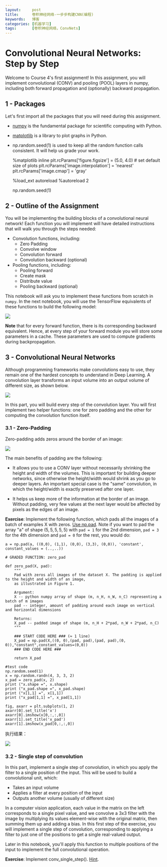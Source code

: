 ```yaml
---
layout:     post
title:      卷积神经网络-一步步构建CNN(编程)
keywords:   博客
categories: [机器学习]
tags:	    [卷积神经网络，ConvNets]
---
```




# Convolutional Neural Networks: Step by Step

Welcome to Course 4's first assignment! In this assignment, you will implement convolutional (CONV) and pooling (POOL) layers in numpy, including both forward propagation and (optionally) backward propagation. 

## 1 - Packages

Let's first import all the packages that you will need during this assignment. 
- [numpy](www.numpy.org) is the fundamental package for scientific computing with Python.
- [matplotlib](http://matplotlib.org) is a library to plot graphs in Python.
- np.random.seed(1) is used to keep all the random function calls consistent. It will help us grade your work.

	%matplotlib inline
	plt.rcParams['figure.figsize'] = (5.0, 4.0) # set default size of plots
	plt.rcParams['image.interpolation'] = 'nearest'
	plt.rcParams['image.cmap'] = 'gray'
	
	%load_ext autoreload
	%autoreload 2
	
	np.random.seed(1)



## 2 - Outline of the Assignment

You will be implementing the building blocks of a convolutional neural network! Each function you will implement will have detailed instructions that will walk you through the steps needed:

- Convolution functions, including:
    - Zero Padding
    - Convolve window 
    - Convolution forward
    - Convolution backward (optional)
- Pooling functions, including:
    - Pooling forward
    - Create mask 
    - Distribute value
    - Pooling backward (optional)
    
This notebook will ask you to implement these functions from scratch in `numpy`. In the next notebook, you will use the TensorFlow equivalents of these functions to build the following model:

   ![](/images/images_2018/model.png) 

**Note** that for every forward function, there is its corresponding backward equivalent. Hence, at every step of your forward module you will store some parameters in a cache. These parameters are used to compute gradients during backpropagation. 



## 3 - Convolutional Neural Networks

Although programming frameworks make convolutions easy to use, they remain one of the hardest concepts to understand in Deep Learning. A convolution layer transforms an input volume into an output volume of different size, as shown below. 


   ![](/images/images_2018/conv_nn.png) 

In this part, you will build every step of the convolution layer. You will first implement two helper functions: one for zero padding and the other for computing the convolution function itself. 

### 3.1 - Zero-Padding

Zero-padding adds zeros around the border of an image:

   ![](/images/images_2018/PAD.png) 

The main benefits of padding are the following:

- It allows you to use a CONV layer without necessarily shrinking the height and width of the volumes. This is important for building deeper networks, since otherwise the height/width would shrink as you go to deeper layers. An important special case is the "same" convolution, in which the height/width is exactly preserved after one layer. 

- It helps us keep more of the information at the border of an image. Without padding, very few values at the next layer would be affected by pixels as the edges of an image.

**Exercise**: Implement the following function, which pads all the images of a batch of examples X with zeros. [Use np.pad](https://docs.scipy.org/doc/numpy/reference/generated/numpy.pad.html). Note if you want to pad the array "a" of shape $(5,5,5,5,5)$ with `pad = 1` for the 2nd dimension, `pad = 3` for the 4th dimension and `pad = 0` for the rest, you would do:
```
a = np.pad(a, ((0,0), (1,1), (0,0), (3,3), (0,0)), 'constant', constant_values = (..,..))
```

	# GRADED FUNCTION: zero_pad
	
	def zero_pad(X, pad):
	    """
	    Pad with zeros all images of the dataset X. The padding is applied to the height and width of an image, 
	    as illustrated in Figure 1.
	    
	    Argument:
	    X -- python numpy array of shape (m, n_H, n_W, n_C) representing a batch of m images
	    pad -- integer, amount of padding around each image on vertical and horizontal dimensions
	    
	    Returns:
	    X_pad -- padded image of shape (m, n_H + 2*pad, n_W + 2*pad, n_C)
	    """
	    
	    ### START CODE HERE ### (≈ 1 line)
	    X_pad = np.pad(X,((0, 0),(pad, pad),(pad, pad),(0, 0)),"constant",constant_values=(0,0))
	    ### END CODE HERE ###
	    
	    return X_pad

    #test code
	np.random.seed(1)
	x = np.random.randn(4, 3, 3, 2)
	x_pad = zero_pad(x, 2)
	print ("x.shape =", x.shape)
	print ("x_pad.shape =", x_pad.shape)
	print ("x[1,1] =", x[1,1])
	print ("x_pad[1,1] =", x_pad[1,1])
	
	fig, axarr = plt.subplots(1, 2)
	axarr[0].set_title('x')
	axarr[0].imshow(x[0,:,:,0])
	axarr[1].set_title('x_pad')
	axarr[1].imshow(x_pad[0,:,:,0])


执行结果：

   ![](/images/images_2018/8-15_01.png) 

### 3.2 - Single step of convolution 

In this part, implement a single step of convolution, in which you apply the filter to a single position of the input. This will be used to build a convolutional unit, which: 

- Takes an input volume 
- Applies a filter at every position of the input
- Outputs another volume (usually of different size)


In a computer vision application, each value in the matrix on the left corresponds to a single pixel value, and we convolve a 3x3 filter with the image by multiplying its values element-wise with the original matrix, then summing them up and adding a bias. In this first step of the exercise, you will implement a single step of convolution, corresponding to applying a filter to just one of the positions to get a single real-valued output.

Later in this notebook, you'll apply this function to multiple positions of the input to implement the full convolutional operation.

**Exercise**: Implement conv_single_step(). [Hint](https://docs.scipy.org/doc/numpy-1.13.0/reference/generated/numpy.sum.html).

